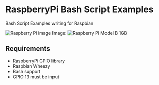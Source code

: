 # RaspberryPi Bash Script Examples
Bash Script Examples writing for Raspbian

![Raspberry Pi image](https://www.raspberrypi.org/wp-content/uploads/2015/01/Pi2ModB1GB_-comp.jpeg)
Image: ![Raspberry Pi Model B 1GB](https://www.raspberrypi.org/wp-content/uploads/2015/01/Pi2ModB1GB_-comp.jpeg)

## Requirements
* RaspberryPi GPIO library
* Raspbian Wheezy
* Bash support
* GPIO 13 must be input 

